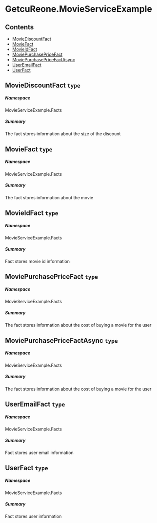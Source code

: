 <a name='assembly'></a>
# GetcuReone.MovieServiceExample

## Contents

- [MovieDiscountFact](#T-MovieServiceExample-Facts-MovieDiscountFact 'MovieServiceExample.Facts.MovieDiscountFact')
- [MovieFact](#T-MovieServiceExample-Facts-MovieFact 'MovieServiceExample.Facts.MovieFact')
- [MovieIdFact](#T-MovieServiceExample-Facts-MovieIdFact 'MovieServiceExample.Facts.MovieIdFact')
- [MoviePurchasePriceFact](#T-MovieServiceExample-Facts-MoviePurchasePriceFact 'MovieServiceExample.Facts.MoviePurchasePriceFact')
- [MoviePurchasePriceFactAsync](#T-MovieServiceExample-Facts-MoviePurchasePriceFactAsync 'MovieServiceExample.Facts.MoviePurchasePriceFactAsync')
- [UserEmailFact](#T-MovieServiceExample-Facts-UserEmailFact 'MovieServiceExample.Facts.UserEmailFact')
- [UserFact](#T-MovieServiceExample-Facts-UserFact 'MovieServiceExample.Facts.UserFact')

<a name='T-MovieServiceExample-Facts-MovieDiscountFact'></a>
## MovieDiscountFact `type`

##### Namespace

MovieServiceExample.Facts

##### Summary

The fact stores information about the size of the discount

<a name='T-MovieServiceExample-Facts-MovieFact'></a>
## MovieFact `type`

##### Namespace

MovieServiceExample.Facts

##### Summary

The fact stores information about the movie

<a name='T-MovieServiceExample-Facts-MovieIdFact'></a>
## MovieIdFact `type`

##### Namespace

MovieServiceExample.Facts

##### Summary

Fact stores movie id information

<a name='T-MovieServiceExample-Facts-MoviePurchasePriceFact'></a>
## MoviePurchasePriceFact `type`

##### Namespace

MovieServiceExample.Facts

##### Summary

The fact stores information about the cost of buying a movie for the user

<a name='T-MovieServiceExample-Facts-MoviePurchasePriceFactAsync'></a>
## MoviePurchasePriceFactAsync `type`

##### Namespace

MovieServiceExample.Facts

##### Summary

The fact stores information about the cost of buying a movie for the user

<a name='T-MovieServiceExample-Facts-UserEmailFact'></a>
## UserEmailFact `type`

##### Namespace

MovieServiceExample.Facts

##### Summary

Fact stores user email information

<a name='T-MovieServiceExample-Facts-UserFact'></a>
## UserFact `type`

##### Namespace

MovieServiceExample.Facts

##### Summary

Fact stores user information
